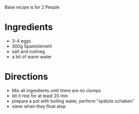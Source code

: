 Base recipe is for 2 People

# Ingredients

- 3-4 eggs
- 300g Spaetzlemehl
- salt and nutmeg
- a bit of warm water

# Directions

- Mix all ingredients until there are no clumps
- let it rest for at least 20 min
- prepare a pot with boiling water, perform "spätzle schaben"
- sieve when they float atop

